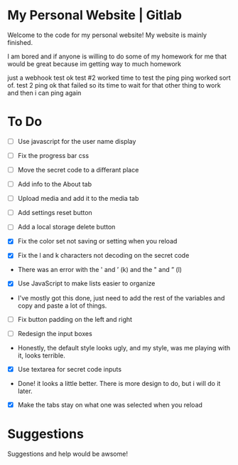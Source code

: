 # My Personal Website | Gitlab
Welcome to the code for my personal website! My website is mainly finished.

I am bored and if anyone is willing to do some of my homework for me that would be great because im getting way to much homework

just a webhook test ok
test #2 worked
time to test the ping
ping worked sort of. test 2 ping
ok that failed so its time to wait for that other thing to work and then i can ping again
# To Do

* [ ] Use javascript for the user name display

* [ ] Fix the progress bar css

* [ ] Move the secret code to a differant place

* [ ] Add info to the About tab

* [ ] Upload media and add it to the media tab

* [ ] Add settings reset button

* [ ] Add a local storage delete button

* [x] Fix the color set not saving or setting when you reload

* [x] Fix the l and k characters not decoding on the secret code
* There was an error with the ' and ’ (k) and the " and ” (l)

* [x] Use JavaScript to make lists easier to organize 
* I've mostly got this done, just need to add the rest of the variables and copy and paste a lot of things.

* [ ] Fix button padding on the left and right

* [ ] Redesign the input boxes
* Honestly, the default style looks ugly, and my style, was me playing with it, looks terrible.

* [x] Use textarea for secret code inputs
* Done! it looks a little better. There is more design to do, but i will do it later.

* [x] Make the tabs stay on what one was selected when you reload

# Suggestions
Suggestions and help would be awsome!